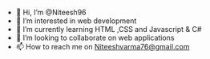 - 👋 Hi, I’m @Niteesh96
- 👀 I’m interested in web development
- 🌱 I’m currently learning HTML ,CSS and Javascript & C#
- 💞️ I’m looking to collaborate on web applications 
- 📫 How to reach me on Niteeshvarma76@gmail.com

<!---
Niteesh96/Niteesh96 is a ✨ special ✨ repository because its `README.md` (this file) appears on your GitHub profile.
You can click the Preview link to take a look at your changes.
--->
